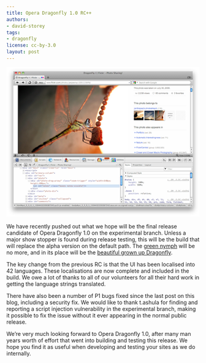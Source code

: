 ```yaml
---
title: Opera Dragonfly 1.0 RC++
authors:
- david-storey
tags:
- dragonfly
license: cc-by-3.0
layout: post
---
```


<img src="/blog/opera-dragonfly-1-0-rc/Screen%20shot%202011-05-03%20at%2016.18.20.png" alt="" />

<p>We have recently pushed out what we hope will be the final release candidate of Opera Dragonfly 1.0 on the experimental branch. Unless a major show stopper is found during release testing, this will be the build that will replace the alpha version on the default path. The <a href="http://www.flickr.com/photos/bogbumper/3801309850/">green nymph</a> will be no more, and in its place will be the <a href="http://www.flickr.com/photos/pensive-reflections/3819969246/">beautiful grown up Dragonfly</a>.</p>

<p>The key change from the previous RC is that the UI has been localised into 42 languages. These localisations are now complete and included in the build. We owe a lot of thanks to all of our volunteers for all their hard work in getting the language strings translated.</p>

<p>There have also been a number of P1 bugs fixed since the last post on this blog, including a security fix. We would like to thank t.ashula for finding and reporting a script injection vulnerability in the experimental branch, making it possible to fix the issue without it ever appearing in the normal public release.</p>

<p>We’re very much looking forward to Opera Dragonfly 1.0, after many man years worth of effort that went into building and testing this release. We hope you find it as useful when developing and testing your sites as we do internally.</p>

